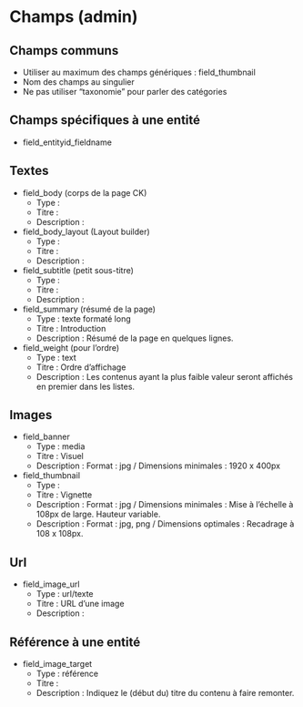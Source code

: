 # Champs \(admin\)

## Champs communs

* Utiliser au maximum des champs génériques : field\_thumbnail
* Nom des champs au singulier
* Ne pas utiliser “taxonomie” pour parler des catégories

## Champs spécifiques à une entité

* field\_entityid\_fieldname

## Textes

* field\_body \(corps de la page CK\)
  * Type : 
  * Titre : 
  * Description : 
* field\_body\_layout \(Layout builder\)
  * Type : 
  * Titre : 
  * Description : 
* field\_subtitle \(petit sous-titre\)
  * Type : 
  * Titre : 
  * Description : 
* field\_summary \(résumé de la page\)
  * Type : texte formaté long
  * Titre : Introduction
  * Description : Résumé de la page en quelques lignes.
* field\_weight \(pour l’ordre\)
  * Type : text
  * Titre : Ordre d’affichage
  * Description : Les contenus ayant la plus faible valeur seront affichés en premier dans les listes.

## Images

* field\_banner
  * Type : media
  * Titre : Visuel
  * Description : Format : jpg / Dimensions minimales : 1920 x 400px
* field\_thumbnail
  * Type : 
  * Titre : Vignette
  * Description : Format : jpg / Dimensions minimales : Mise à l’échelle à 108px de large. Hauteur variable.
  * Description : Format : jpg, png / Dimensions optimales : Recadrage à 108 x 108px.

## Url

* field\_image\_url
  * Type : url/texte
  * Titre : URL d’une image
  * Description : 

## Référence à une entité

* field\_image\_target
  * Type : référence
  * Titre : 
  * Description : Indiquez le \(début du\) titre du contenu à faire remonter.

